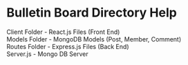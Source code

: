 # Bulletin Board Directory Help

Client Folder - React.js Files (Front End) <br>
Models Folder - MongoDB Models (Post, Member, Comment) <br>
Routes Folder - Express.js Files (Back End) <br>
Server.js - Mongo DB Server
